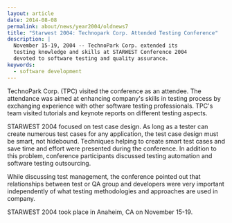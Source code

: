 ```yaml
---
layout: article
date: 2014-08-08
permalink: about/news/year2004/oldnews7
title: "Starwest 2004: Technopark Corp. Attended Testing Conference"
description: |
  November 15-19, 2004 -- TechnoPark Corp. extended its
  testing knowledge and skills at STARWEST Conference 2004
  devoted to software testing and quality assurance.
keywords:
  - software development
---
```


TechnoPark Corp. (TPC) visited the conference as an attendee. The attendance was aimed at enhancing 
company's skills in testing process by exchanging experience with other software testing 
professionals. TPC's team visited tutorials and keynote reports on different testing aspects.

STARWEST 2004 focused on test case design. As long as a tester can create numerous test cases for 
any application, the test case design must be smart, not hidebound. Techniques helping to create 
smart test cases and save time and effort were presented during the conference. In addition to this 
problem, conference participants discussed testing automation and software testing outsourcing.

While discussing test management, the conference pointed out that relationships between test or QA 
group and developers were very important independently of what testing methodologies and approaches 
are used in company.

STARWEST 2004 took place in Anaheim, CA on November 15-19.
